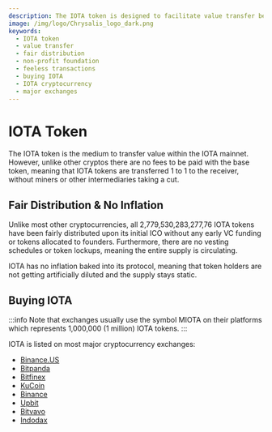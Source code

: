 ```yaml
---
description: The IOTA token is designed to facilitate value transfer between humans and machines, with fair distribution and a focus on sustainability. It enables feeless transactions and supports a wide range of use cases.
image: /img/logo/Chrysalis_logo_dark.png
keywords:
  - IOTA token
  - value transfer
  - fair distribution
  - non-profit foundation
  - feeless transactions
  - buying IOTA
  - IOTA cryptocurrency
  - major exchanges
---
```


# IOTA Token

The IOTA token is the medium to transfer value within the IOTA mainnet. However, unlike other cryptos
there are no fees to be paid with the base token, meaning that IOTA tokens are transferred 1 to 1 to the receiver,
without miners or other intermediaries taking a cut.

## Fair Distribution & No Inflation

Unlike most other cryptocurrencies, all 2,779,530,283,277,76 IOTA tokens have been fairly distributed upon its
initial ICO without any early VC funding or tokens allocated to founders. Furthermore, there are no vesting schedules
or token lockups, meaning the entire supply is circulating.

IOTA has no inflation baked into its protocol, meaning that token holders are not getting
artificially diluted and the supply stays static.

## Buying IOTA

:::info
Note that exchanges usually use the symbol MIOTA on their platforms which represents 1,000,000 (1 million) IOTA tokens.
:::

IOTA is listed on most major cryptocurrency exchanges:

- [Binance.US](https://www.binance.us/en/home)
- [Bitpanda](https://www.bitpanda.com)
- [Bitfinex](https://www.bitfinex.com/)
- [KuCoin](https://www.kucoin.com/)
- [Binance](https://www.binance.com)
- [Upbit](https://upbit.com/)
- [Bitvavo](https://bitvavo.com)
- [Indodax](https://indodax.com/)
